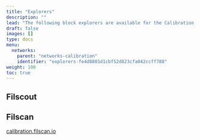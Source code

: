 ```yaml
---
title: "Explorers"
description: ""
lead: "The following block explorers are available for the Calibration testnet."
draft: false
images: []
type: docs
menu:
  networks:
    parent: "networks-calibration"
    identifier: "explorers-fe4d8801d1cbf52d823cfa042ccff788"
weight: 100
toc: true
---
```


## Filscout

## Filscan

[calibration.filscan.io](https://calibration.filscan.io/)
<!--REVIEWED!-->